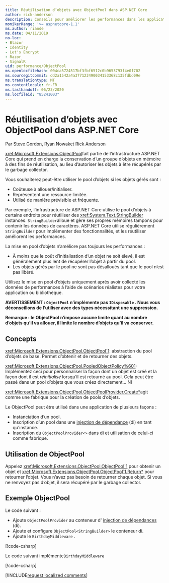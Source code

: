 ```yaml
---
title: Réutilisation d’objets avec ObjectPool dans ASP.NET Core
author: rick-anderson
description: Conseils pour améliorer les performances dans les applications de ASP.NET Core à l’aide de ObjectPool.
monikerRange: '>= aspnetcore-1.1'
ms.author: riande
ms.date: 04/11/2019
no-loc:
- Blazor
- Identity
- Let's Encrypt
- Razor
- SignalR
uid: performance/ObjectPool
ms.openlocfilehash: 004ca5724517bf3fbf6512c0b9653793f4e0f702
ms.sourcegitcommit: dd2a1542a4a377123490034153368c135fdbd09e
ms.translationtype: MT
ms.contentlocale: fr-FR
ms.lasthandoff: 06/23/2020
ms.locfileid: "85241003"
---
```

# <a name="object-reuse-with-objectpool-in-aspnet-core"></a>Réutilisation d’objets avec ObjectPool dans ASP.NET Core

Par [Steve Gordon](https://twitter.com/stevejgordon), [Ryan Nowak](https://github.com/rynowak)et [Rick Anderson](https://twitter.com/RickAndMSFT)

<xref:Microsoft.Extensions.ObjectPool>fait partie de l’infrastructure ASP.NET Core qui prend en charge la conservation d’un groupe d’objets en mémoire à des fins de réutilisation, au lieu d’autoriser les objets à être récupérés par le garbage collector.

Vous souhaiterez peut-être utiliser le pool d’objets si les objets gérés sont :

- Coûteuse à allouer/initialiser.
- Représentent une ressource limitée.
- Utilisé de manière prévisible et fréquente.

Par exemple, l’infrastructure de ASP.NET Core utilise le pool d’objets à certains endroits pour réutiliser des <xref:System.Text.StringBuilder> instances. `StringBuilder`alloue et gère ses propres mémoires tampons pour contenir les données de caractères. ASP.NET Core utilise régulièrement `StringBuilder` pour implémenter des fonctionnalités, et les réutiliser améliorent les performances.

La mise en pool d’objets n’améliore pas toujours les performances :

- À moins que le coût d’initialisation d’un objet ne soit élevé, il est généralement plus lent de récupérer l’objet à partir du pool.
- Les objets gérés par le pool ne sont pas désalloués tant que le pool n’est pas libéré.

Utilisez le mise en pool d’objets uniquement après avoir collecté les données de performances à l’aide de scénarios réalistes pour votre application ou bibliothèque.

**AVERTISSEMENT : `ObjectPool` n’implémente pas `IDisposable` . Nous vous déconseillons de l’utiliser avec des types nécessitant une suppression.**

**Remarque : le ObjectPool n’impose aucune limite quant au nombre d’objets qu’il va allouer, il limite le nombre d’objets qu’il va conserver.**

## <a name="concepts"></a>Concepts

<xref:Microsoft.Extensions.ObjectPool.ObjectPool`1>: abstraction du pool d’objets de base. Permet d’obtenir et de retourner des objets.

<xref:Microsoft.Extensions.ObjectPool.PooledObjectPolicy%601>-Implémentez ceci pour personnaliser la façon dont un objet est créé et la façon dont il est *réinitialisé* lorsqu’il est retourné au pool. Cela peut être passé dans un pool d’objets que vous créez directement... NI

<xref:Microsoft.Extensions.ObjectPool.ObjectPoolProvider.Create*>agit comme une fabrique pour la création de pools d’objets.
<!-- REview, there is no ObjectPoolProvider<T> -->

Le ObjectPool peut être utilisé dans une application de plusieurs façons :

* Instanciation d’un pool.
* Inscription d’un pool dans une [injection de dépendance](xref:fundamentals/dependency-injection) (di) en tant qu’instance.
* Inscription du `ObjectPoolProvider<>` dans di et utilisation de celui-ci comme fabrique.

## <a name="how-to-use-objectpool"></a>Utilisation de ObjectPool

Appelez <xref:Microsoft.Extensions.ObjectPool.ObjectPool`1> pour obtenir un objet et <xref:Microsoft.Extensions.ObjectPool.ObjectPool`1.Return*> pour retourner l’objet.  Vous n’avez pas besoin de retourner chaque objet. Si vous ne renvoyez pas d’objet, il sera récupéré par le garbage collector.

## <a name="objectpool-sample"></a>Exemple ObjectPool

Le code suivant :

* Ajoute `ObjectPoolProvider` au conteneur d' [injection de dépendances](xref:fundamentals/dependency-injection) (di).
* Ajoute et configure `ObjectPool<StringBuilder>` le conteneur di.
* Ajoute le `BirthdayMiddleware` .

[!code-csharp[](ObjectPool/ObjectPoolSample/Startup.cs?name=snippet)]

Le code suivant implémente`BirthdayMiddleware`

[!code-csharp[](ObjectPool/ObjectPoolSample/BirthdayMiddleware.cs?name=snippet)]

[!INCLUDE[request localized comments](~/includes/code-comments-loc.md)]
